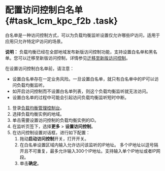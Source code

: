 # 配置访问控制白名单 {#task_lcm_kpc_f2b .task}

白名单是一种访问控制方式，可以为负载均衡监听设置仅允许哪些IP访问，适用于应用只允许特定IP访问的场景。

**说明：** 负载均衡已经在全部地域发布新版访问控制功能，支持设置白名单和黑名单。您可以迁移至新版访问控制，详情参见[迁移至新版访问控制](intl.zh-CN/用户指南（新版控制台）/访问控制/迁移至新版访问控制.md#)。

在设置访问控制白名单前，请注意：

-   设置白名单存在一定业务风险。一旦设置白名单，就只有白名单中的IP可以访问负载均衡监听。
-   如开启访问控制而不设置白名单列表，则这个负载均衡监听就无法访问。
-   设置白名单的过程中可能会引起访问负载均衡监听短时中断。

1.  登录[负载均衡管理控制台](https://slb.console.aliyun.com/)。 
2.  选择负载均衡实例的地域。 
3.  单击需要设置访问控制的负载均衡实例的ID。 
4.  在监听页签下，选择**更多** \> **设置访问控制**。 
5.  在访问控制设置对话框，进行如下配置： 
    1.  拖动**启动访问控制**开关，打开开关。 
    2.  在白名单设置区域内输入允许访问该监听的IP地址。 多个IP地址以逗号隔开且不可重复，最多允许输入300个IP地址。支持输入单个IP地址或者IP网段。
    3.  单击**确定**。 

